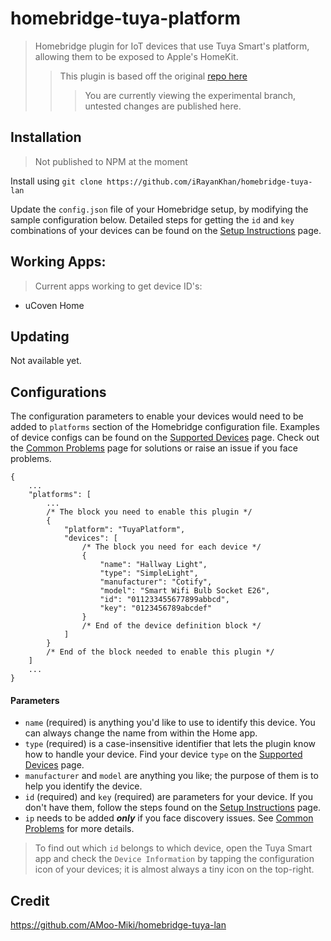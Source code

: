  # homebridge-tuya-platform
 >Homebridge plugin for IoT devices that use Tuya Smart's platform, allowing them to be exposed to Apple's HomeKit.
 >>This plugin is based off the original [repo here](https://github.com/AMoo-Miki/homebridge-tuya-lan)
 >>> You are currently viewing the experimental branch, untested changes are published here.


## Installation
> Not published to NPM at the moment

Install using ```git clone https://github.com/iRayanKhan/homebridge-tuya-lan```


Update the `config.json` file of your Homebridge setup, by modifying the sample configuration below. Detailed steps for getting the `id` and `key` combinations of your devices can be found on the [Setup Instructions](https://github.com/AMoo-Miki/homebridge-tuya-lan/wiki/Setup-Instructions) page.

## Working Apps:
> Current apps working to get device ID's:
- uCoven Home


## Updating
Not available yet.


## Configurations
The configuration parameters to enable your devices would need to be added to `platforms` section of the Homebridge configuration file. Examples of device configs can be found on the [Supported Devices](https://github.com/AMoo-Miki/homebridge-tuya-lan/wiki/Supported-Devices) page. Check out the [Common Problems](https://github.com/AMoo-Miki/homebridge-tuya-lan/wiki/Common-Problems) page for solutions or raise an issue if you face problems.
```json5
{
    ...
    "platforms": [
        ...
        /* The block you need to enable this plugin */
        {
            "platform": "TuyaPlatform",
            "devices": [
                /* The block you need for each device */
                {
                    "name": "Hallway Light",
                    "type": "SimpleLight",
                    "manufacturer": "Cotify",
                    "model": "Smart Wifi Bulb Socket E26",
                    "id": "011233455677899abbcd",
                    "key": "0123456789abcdef"
                }
                /* End of the device definition block */ 
            ]
        }
        /* End of the block needed to enable this plugin */
    ]
    ...
}
```
#### Parameters
* `name` (required) is anything you'd like to use to identify this device. You can always change the name from within the Home app.
* `type` (required) is a case-insensitive identifier that lets the plugin know how to handle your device. Find your device `type` on the [Supported Devices](https://github.com/AMoo-Miki/homebridge-tuya-lan/wiki/Supported-Devices) page.
* `manufacturer` and `model` are anything you like; the purpose of them is to help you identify the device.
* `id` (required) and `key` (required) are parameters for your device. If you don't have them, follow the steps found on the [Setup Instructions](https://github.com/AMoo-Miki/homebridge-tuya-lan/wiki/Setup-Instructions) page.
* `ip` needs to be added **_only_** if you face discovery issues. See [Common Problems](https://github.com/AMoo-Miki/homebridge-tuya-lan/wiki/Common-Problems) for more details.   

> To find out which `id` belongs to which device, open the Tuya Smart app and check the `Device Information` by tapping the configuration icon of your devices; it is almost always a tiny icon on the top-right.

## Credit
https://github.com/AMoo-Miki/homebridge-tuya-lan

